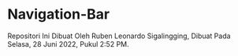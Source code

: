 # Navigation-Bar
Repositori Ini Dibuat Oleh Ruben Leonardo Sigalingging, Dibuat Pada Selasa, 28 Juni 2022, Pukul 2:52 PM. 
